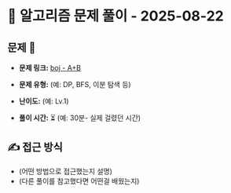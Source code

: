 # 📝 알고리즘 문제 풀이 - 2025-08-22

## 문제 📖

- **문제 링크:** [boj - A+B](https://www.acmicpc.net/problem/1001)

- **문제 유형:** (예: DP, BFS, 이분 탐색 등)

- **난이도:** (예: Lv.1)

- **풀이 시간:** ⏳ (예: 30분- 실제 걸렸던 시간)

## ✍ 접근 방식

- (어떤 방법으로 접근했는지 설명)
- (다른 풀이를 참고했다면 어떤걸 배웠는지)

